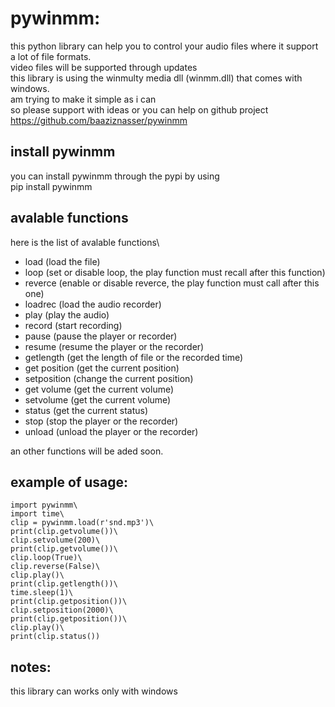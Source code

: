 # pywinmm:
this python library can help you to control your audio files where it support a lot of file formats.\
video files will be supported through updates\
this library is using the winmulty media dll (winmm.dll) that comes with windows.\
am trying to make it simple as i can\
so please support with ideas or you can help on github project\
https://github.com/baaziznasser/pywinmm

## install pywinmm
you can install pywinmm through the pypi by using\
	pip install pywinmm
## avalable functions
here is the list of avalable functions\
* load (load the file)
* loop (set or disable loop, the play function must recall after this function)
* reverce (enable or disable reverce, the play function must call after this one)
* loadrec (load the audio recorder)
* play (play the audio)
* record (start recording)
* pause (pause the player or recorder)
* resume (resume the player or the recorder)
* getlength (get the length of file or the recorded time)
* get position (get the current position)
* setposition (change the current position)
* get volume (get the current volume)
* setvolume (get the current volume)
* status (get the current status)
* stop (stop the player or the recorder)
* unload (unload the player or the recorder)


an other functions will be aded soon.

## example of usage:
	import pywinmm\
	import time\
	clip = pywinmm.load(r'snd.mp3')\
	print(clip.getvolume())\
	clip.setvolume(200)\
	print(clip.getvolume())\
	clip.loop(True)\
	clip.reverse(False)\
	clip.play()\
	print(clip.getlength())\
	time.sleep(1)\
	print(clip.getposition())\
	clip.setposition(2000)\
	print(clip.getposition())\
	clip.play()\
	print(clip.status())


## notes:
this library can works only with windows
